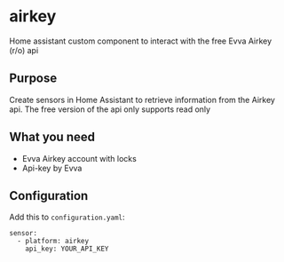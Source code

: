 # airkey
Home assistant custom component to interact with the free Evva Airkey (r/o) api

## Purpose
Create sensors in Home Assistant to retrieve information from the Airkey api.
The free version of the api only supports read only

## What you need
- Evva Airkey account with locks
- Api-key by Evva

## Configuration
Add this to ```configuration.yaml```:
```
sensor:
  - platform: airkey
    api_key: YOUR_API_KEY
```
